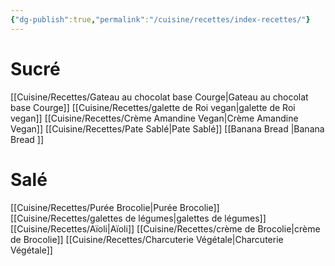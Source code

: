 ```yaml
---
{"dg-publish":true,"permalink":"/cuisine/recettes/index-recettes/"}
---
```


# Sucré

[[Cuisine/Recettes/Gateau au chocolat base Courge\|Gateau au chocolat base Courge]]
[[Cuisine/Recettes/galette de Roi vegan\|galette de Roi vegan]]
[[Cuisine/Recettes/Crème Amandine Vegan\|Crème Amandine Vegan]]
[[Cuisine/Recettes/Pate Sablé\|Pate Sablé]]
[[Banana Bread \|Banana Bread ]]

# Salé

[[Cuisine/Recettes/Purée Brocolie\|Purée Brocolie]]
[[Cuisine/Recettes/galettes de légumes\|galettes de légumes]]
[[Cuisine/Recettes/Aïoli\|Aïoli]]
[[Cuisine/Recettes/crème de Brocolie\|crème de Brocolie]]
[[Cuisine/Recettes/Charcuterie Végétale\|Charcuterie Végétale]]

